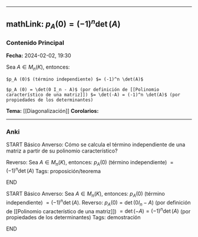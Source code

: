 
---
mathLink: $p_A (0)= (-1)^n \det(A)$
---
### Contenido Principal

**Fecha:** 2024-02-02, 19:30

Sea $A \in M_n (K)$, entonces:

```ad-proposition
$p_A (0)$ (término independiente) $= (-1)^n \det(A)$ 

```


```ad-proof
$p_A (0) = \det(0 I_n - A)$ (por definición de [[Polinomio característico de una matriz]]) $= \det(-A) = (-1)^n \det(A)$ (por propiedades de los determinantes)
```



**Tema:** [[Diagonalización]]
**Corolarios:**

---
### Anki

START
Básico
Anverso: Cómo se calcula el término independiente de una matriz a partir de su polinomio característico?

Reverso: Sea $A \in M_n (K)$, entonces: $p_A (0)$ (término independiente) $= (-1)^n \det(A)$ 
Tags: proposición/teorema
<!--ID: 1707247432487-->
END

START
Básico
Anverso: Sea $A \in M_n (K)$, entonces: $p_A (0)$ (término independiente) $= (-1)^n \det(A)$.
Reverso: $p_A (0) = \det(0 I_n - A)$ (por definición de [[Polinomio característico de una matriz]]) $= \det(-A) = (-1)^n \det(A)$ (por propiedades de los determinantes)
Tags: demostración
<!--ID: 1707247432496-->
END